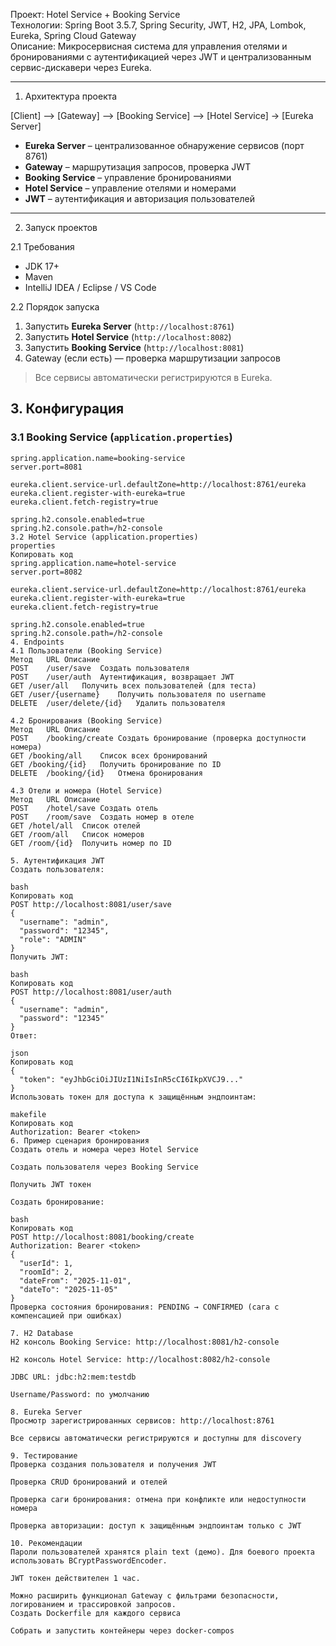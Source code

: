 Проект: Hotel Service + Booking Service  
Технологии: Spring Boot 3.5.7, Spring Security, JWT, H2, JPA, Lombok, Eureka, Spring Cloud Gateway  
Описание: Микросервисная система для управления отелями и бронированиями с аутентификацией через JWT и централизованным сервис-дискавери через Eureka.

---

1. Архитектура проекта

[Client] --> [Gateway] --> [Booking Service] --> [Hotel Service]
-> [Eureka Server]


- **Eureka Server** – централизованное обнаружение сервисов (порт 8761)
- **Gateway** – маршрутизация запросов, проверка JWT
- **Booking Service** – управление бронированиями
- **Hotel Service** – управление отелями и номерами
- **JWT** – аутентификация и авторизация пользователей

---

2. Запуск проектов

2.1 Требования
- JDK 17+
- Maven
- IntelliJ IDEA / Eclipse / VS Code

2.2 Порядок запуска
1. Запустить **Eureka Server** (`http://localhost:8761`)
2. Запустить **Hotel Service** (`http://localhost:8082`)
3. Запустить **Booking Service** (`http://localhost:8081`)
4. Gateway (если есть) — проверка маршрутизации запросов

> Все сервисы автоматически регистрируются в Eureka.


## 3. Конфигурация

### 3.1 Booking Service (`application.properties`)
```properties
spring.application.name=booking-service
server.port=8081

eureka.client.service-url.defaultZone=http://localhost:8761/eureka
eureka.client.register-with-eureka=true
eureka.client.fetch-registry=true

spring.h2.console.enabled=true
spring.h2.console.path=/h2-console
3.2 Hotel Service (application.properties)
properties
Копировать код
spring.application.name=hotel-service
server.port=8082

eureka.client.service-url.defaultZone=http://localhost:8761/eureka
eureka.client.register-with-eureka=true
eureka.client.fetch-registry=true

spring.h2.console.enabled=true
spring.h2.console.path=/h2-console
4. Endpoints
4.1 Пользователи (Booking Service)
Метод	URL	Описание
POST	/user/save	Создать пользователя
POST	/user/auth	Аутентификация, возвращает JWT
GET	/user/all	Получить всех пользователей (для теста)
GET	/user/{username}	Получить пользователя по username
DELETE	/user/delete/{id}	Удалить пользователя

4.2 Бронирования (Booking Service)
Метод	URL	Описание
POST	/booking/create	Создать бронирование (проверка доступности номера)
GET	/booking/all	Список всех бронирований
GET	/booking/{id}	Получить бронирование по ID
DELETE	/booking/{id}	Отмена бронирования

4.3 Отели и номера (Hotel Service)
Метод	URL	Описание
POST	/hotel/save	Создать отель
POST	/room/save	Создать номер в отеле
GET	/hotel/all	Список отелей
GET	/room/all	Список номеров
GET	/room/{id}	Получить номер по ID

5. Аутентификация JWT
Создать пользователя:

bash
Копировать код
POST http://localhost:8081/user/save
{
  "username": "admin",
  "password": "12345",
  "role": "ADMIN"
}
Получить JWT:

bash
Копировать код
POST http://localhost:8081/user/auth
{
  "username": "admin",
  "password": "12345"
}
Ответ:

json
Копировать код
{
  "token": "eyJhbGciOiJIUzI1NiIsInR5cCI6IkpXVCJ9..."
}
Использовать токен для доступа к защищённым эндпоинтам:

makefile
Копировать код
Authorization: Bearer <token>
6. Пример сценария бронирования
Создать отель и номера через Hotel Service

Создать пользователя через Booking Service

Получить JWT токен

Создать бронирование:

bash
Копировать код
POST http://localhost:8081/booking/create
Authorization: Bearer <token>
{
  "userId": 1,
  "roomId": 2,
  "dateFrom": "2025-11-01",
  "dateTo": "2025-11-05"
}
Проверка состояния бронирования: PENDING → CONFIRMED (сага с компенсацией при ошибках)

7. H2 Database
H2 консоль Booking Service: http://localhost:8081/h2-console

H2 консоль Hotel Service: http://localhost:8082/h2-console

JDBC URL: jdbc:h2:mem:testdb

Username/Password: по умолчанию

8. Eureka Server
Просмотр зарегистрированных сервисов: http://localhost:8761

Все сервисы автоматически регистрируются и доступны для discovery

9. Тестирование
Проверка создания пользователя и получения JWT

Проверка CRUD бронирований и отелей

Проверка саги бронирования: отмена при конфликте или недоступности номера

Проверка авторизации: доступ к защищённым эндпоинтам только с JWT

10. Рекомендации
Пароли пользователей хранятся plain text (демо). Для боевого проекта использовать BCryptPasswordEncoder.

JWT токен действителен 1 час.

Можно расширить функционал Gateway с фильтрами безопасности, логированием и трассировкой запросов.
Создать Dockerfile для каждого сервиса

Собрать и запустить контейнеры через docker-compos
